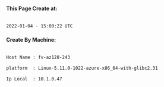 
   
#### This Page Create at:

```bash

2022-01-04 - 15:00:22 UTC

```

#### Create By Machine:

```bash

Host Name : fv-az128-243

platform  : Linux-5.11.0-1022-azure-x86_64-with-glibc2.31

Ip Local  : 10.1.0.47

```

